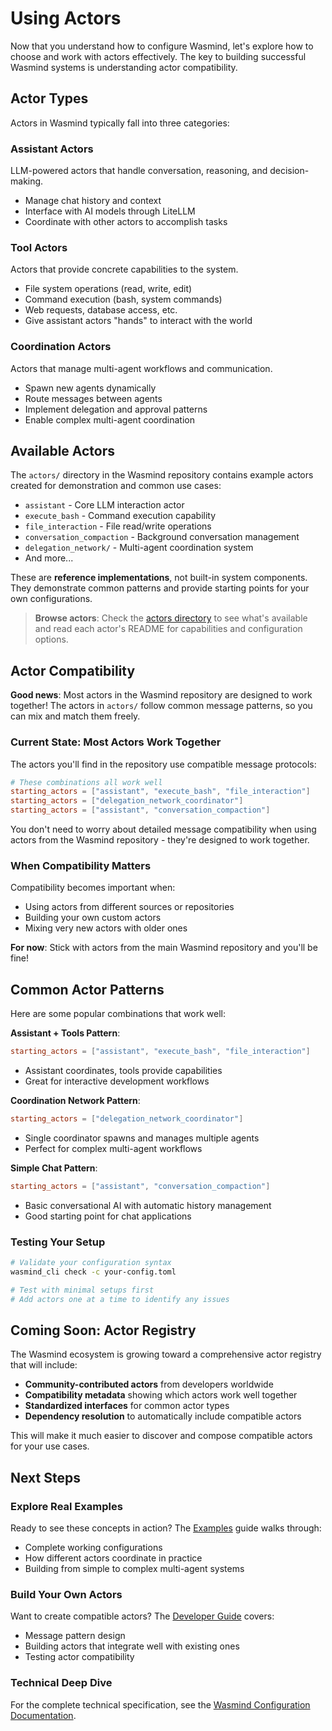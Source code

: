 # Using Actors

Now that you understand how to configure Wasmind, let's explore how to choose and work with actors effectively. The key to building successful Wasmind systems is understanding actor compatibility.

## Actor Types

Actors in Wasmind typically fall into three categories:

### Assistant Actors
LLM-powered actors that handle conversation, reasoning, and decision-making.
- Manage chat history and context
- Interface with AI models through LiteLLM
- Coordinate with other actors to accomplish tasks

### Tool Actors  
Actors that provide concrete capabilities to the system.
- File system operations (read, write, edit)
- Command execution (bash, system commands)
- Web requests, database access, etc.
- Give assistant actors "hands" to interact with the world

### Coordination Actors
Actors that manage multi-agent workflows and communication.
- Spawn new agents dynamically
- Route messages between agents
- Implement delegation and approval patterns
- Enable complex multi-agent coordination

## Available Actors

The `actors/` directory in the Wasmind repository contains example actors created for demonstration and common use cases:

- `assistant` - Core LLM interaction actor
- `execute_bash` - Command execution capability
- `file_interaction` - File read/write operations
- `conversation_compaction` - Background conversation management
- `delegation_network/` - Multi-agent coordination system
- And more...

These are **reference implementations**, not built-in system components. They demonstrate common patterns and provide starting points for your own configurations.

> **Browse actors**: Check the [actors directory](https://github.com/SilasMarvin/wasmind/tree/main/actors) to see what's available and read each actor's README for capabilities and configuration options.

## Actor Compatibility

**Good news**: Most actors in the Wasmind repository are designed to work together! The actors in `actors/` follow common message patterns, so you can mix and match them freely.

### Current State: Most Actors Work Together

The actors you'll find in the repository use compatible message protocols:

```toml
# These combinations all work well
starting_actors = ["assistant", "execute_bash", "file_interaction"]
starting_actors = ["delegation_network_coordinator"]  
starting_actors = ["assistant", "conversation_compaction"]
```

You don't need to worry about detailed message compatibility when using actors from the Wasmind repository - they're designed to work together.

### When Compatibility Matters

Compatibility becomes important when:
- Using actors from different sources or repositories
- Building your own custom actors
- Mixing very new actors with older ones

**For now**: Stick with actors from the main Wasmind repository and you'll be fine!

## Common Actor Patterns

Here are some popular combinations that work well:

**Assistant + Tools Pattern**:
```toml
starting_actors = ["assistant", "execute_bash", "file_interaction"]
```
- Assistant coordinates, tools provide capabilities
- Great for interactive development workflows

**Coordination Network Pattern**:
```toml
starting_actors = ["delegation_network_coordinator"]
```
- Single coordinator spawns and manages multiple agents
- Perfect for complex multi-agent workflows

**Simple Chat Pattern**:
```toml
starting_actors = ["assistant", "conversation_compaction"]
```
- Basic conversational AI with automatic history management
- Good starting point for chat applications

### Testing Your Setup

```bash
# Validate your configuration syntax
wasmind_cli check -c your-config.toml

# Test with minimal setups first
# Add actors one at a time to identify any issues
```

## Coming Soon: Actor Registry

The Wasmind ecosystem is growing toward a comprehensive actor registry that will include:

- **Community-contributed actors** from developers worldwide
- **Compatibility metadata** showing which actors work well together
- **Standardized interfaces** for common actor types
- **Dependency resolution** to automatically include compatible actors

This will make it much easier to discover and compose compatible actors for your use cases.

## Next Steps

### Explore Real Examples
Ready to see these concepts in action? The [Examples](./examples.md) guide walks through:
- Complete working configurations
- How different actors coordinate in practice
- Building from simple to complex multi-agent systems

### Build Your Own Actors
Want to create compatible actors? The [Developer Guide](../developer-guide/README.md) covers:
- Message pattern design
- Building actors that integrate well with existing ones
- Testing actor compatibility

### Technical Deep Dive
For the complete technical specification, see the [Wasmind Configuration Documentation](../../crates/wasmind_config/README.md).
